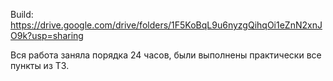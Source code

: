 Build:
https://drive.google.com/drive/folders/1F5KoBqL9u6nyzgQihqOi1eZnN2xnJO9k?usp=sharing

Вся работа заняла порядка 24 часов, были выполнены практически все пункты из ТЗ.
